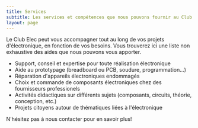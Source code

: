 ```yaml
---
title: Services
subtitle: Les services et compétences que nous pouvons fournir au Club Elec
layout: page
---
```


Le Club Elec peut vous accompagner tout au long de vos projets d'électronique, en fonction de vos besoins. Vous trouverez ici une liste non exhaustive des aides que nous pouvons vous apporter. 
* Support, conseil et expertise pour toute réalisation électronique
* Aide au prototypage (breadboard ou PCB, soudure, programmation...)
* Réparation d'appareils électroniques endommagés
* Choix et commande de composants électroniques chez des fournisseurs professionels
* Activités didactiques sur différents sujets (composants, circuits, théorie, conception, etc.)
* Projets citoyens autour de thématiques liées à l'électronique

N'hésitez pas à nous contacter pour en savoir plus!
